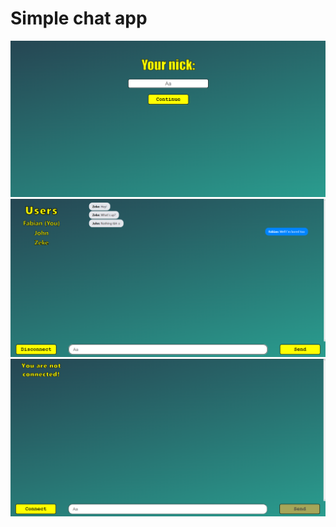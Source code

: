 # Simple chat app

![Name set on page](https://github.com/Fejbien/ChatApp/blob/main/pictures/name.png?raw=true)
![connected on page](https://github.com/Fejbien/ChatApp/blob/main/pictures/connected.png?raw=true)
![disconnected on page](https://github.com/Fejbien/ChatApp/blob/main/pictures/disconnected.png?raw=true)
